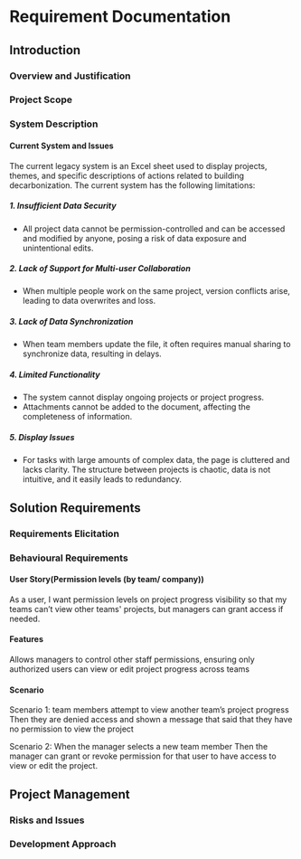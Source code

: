 # Requirement Documentation
## Introduction
### Overview and Justification
### Project Scope
### System Description

#### Current System and Issues

The current legacy system is an Excel sheet used to display projects, themes, and specific descriptions of actions related to building decarbonization. The current system has the following limitations:

##### 1. Insufficient Data Security
- All project data cannot be permission-controlled and can be accessed and modified by anyone, posing a risk of data exposure and unintentional edits.

##### 2. Lack of Support for Multi-user Collaboration
- When multiple people work on the same project, version conflicts arise, leading to data overwrites and loss.

##### 3. Lack of Data Synchronization
- When team members update the file, it often requires manual sharing to synchronize data, resulting in delays.

##### 4. Limited Functionality
- The system cannot display ongoing projects or project progress.
- Attachments cannot be added to the document, affecting the completeness of information.

##### 5. Display Issues
- For tasks with large amounts of complex data, the page is cluttered and lacks clarity. The structure between projects is chaotic, data is not intuitive, and it easily leads to redundancy.


## Solution Requirements
### Requirements Elicitation
### Behavioural Requirements
#### User Story(Permission levels (by team/ company))
As a user, I want permission levels on project progress visibility so that my teams can’t view other teams' projects, but managers can grant access if needed.
#### Features
Allows managers to control other staff permissions, ensuring only authorized users can view or edit project progress across teams

#### Scenario
Scenario 1:
team members attempt to view another team’s project progress
Then they are denied access and shown a message that said that they have no permission to view the project

Scenario 2:
When the manager selects a new team member
Then the manager can grant or revoke permission for that user to have access to view or edit the project.

## Project Management
### Risks and Issues
### Development Approach
